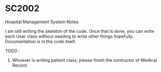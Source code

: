 # SC2002
Hospital Management System Notes

I am still writing the skeleton of the code. Once that is done, you can write each User class without needing to write other things hopefully. Documentation is in the code itself.

TODO : 
1. Whoever is writing patient class, please finish the contructor of Medical Record